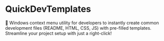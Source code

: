 # QuickDevTemplates
🚀 Windows context menu utility for developers to instantly create common development files (README, HTML, CSS, JS) with pre-filled templates. Streamline your project setup with just a right-click!
